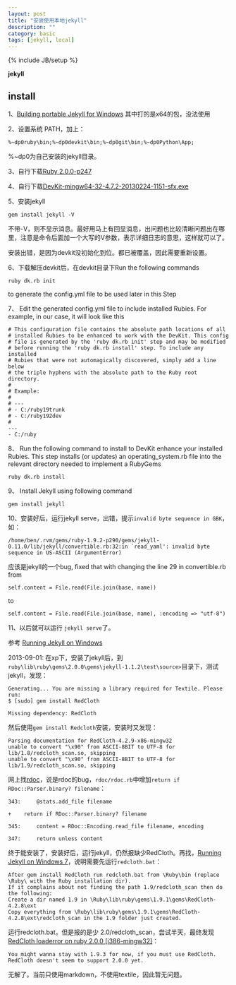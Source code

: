 ```yaml
---
layout: post
title: "安装使用本地jekyll"
description: ""
category: basic
tags: [jekyll, local]
---
```

{% include JB/setup %}

**jekyll** 

## install ##

1、[Building portable Jekyll for Windows](http://www.madhur.co.in/blog/2013/07/20/buildportablejekyll.html)
其中打的是x64的包，没法使用

2、设置系统 PATH，加上：

    %~dp0ruby\bin;%~dp0devkit\bin;%~dp0git\bin;%~dp0Python\App;

%~dp0为自己安装的jekyll目录。

3、自行下载[Ruby 2.0.0-p247](http://dl.bintray.com/oneclick/rubyinstaller/ruby-2.0.0-p247-i386-mingw32.7z?direct)

4、自行下载[DevKit-mingw64-32-4.7.2-20130224-1151-sfx.exe](http://rubyforge.org/frs/download.php/76805/DevKit-mingw64-32-4.7.2-20130224-1151-sfx.exe)

5、安装jekyll

    gem install jekyll -V

不带-V，则不显示消息。最好用马上有回显消息，出问题也比较清晰问题出在哪里，注意是命令后面加一个大写的V参数，表示详细日志的意思，这样就可以了。

安装出错，是因为devkit没初始化到位。都已被覆盖，因此需要重新设置。

6、下载解压devkit后，在devkit目录下Run the following commands

    ruby dk.rb init

to generate the config.yml file to be used later in this Step

7、 Edit the generated config.yml file to include installed Rubies. For example, in our case, it will look like this

    # This configuration file contains the absolute path locations of all
    # installed Rubies to be enhanced to work with the DevKit. This config
    # file is generated by the 'ruby dk.rb init' step and may be modified
    # before running the 'ruby dk.rb install' step. To include any installed
    # Rubies that were not automagically discovered, simply add a line below
    # the triple hyphens with the absolute path to the Ruby root directory.
    #
    # Example:
    #
    # ---
    # - C:/ruby19trunk
    # - C:/ruby192dev
    #
    ---
    - C:/ruby

8、 Run the following command to install to DevKit enhance your installed Rubies. This step installs (or updates) an operating_system.rb file into the relevant directory needed to implement a RubyGems

    ruby dk.rb install

9、 Install Jekyll using following command

    gem install jekyll

10、安装好后，运行jekyll serve，出错，提示`invalid byte sequence in GBK`，如：

    /home/ben/.rvm/gems/ruby-1.9.2-p290/gems/jekyll-0.11.0/lib/jekyll/convertible.rb:32:in `read_yaml': invalid byte sequence in US-ASCII (ArgumentError)

应该是jekyll的一个bug, fixed that with changing the line 29 in convertible.rb from

    self.content = File.read(File.join(base, name))

to

    self.content = File.read(File.join(base, name), :encoding => "utf-8")

11、以后就可以运行 `jekyll serve`了。

参考 [Running Jekyll on Windows](http://www.madhur.co.in/blog/2011/09/01/runningjekyllwindows.html)


2013-09-01: 在xp下，安装了jekyll后，到`ruby\lib\ruby\gems\2.0.0\gems\jekyll-1.1.2\test\source>`目录下，测试jekyll，发现：

    Generating... You are missing a library required for Textile. Please run:
    $ [sudo] gem install RedCloth

    Missing dependency: RedCloth

然后使用`gem install Redcloth`安装，安装时又发现：

    Parsing documentation for RedCloth-4.2.9-x86-mingw32
    unable to convert "\x90" from ASCII-8BIT to UTF-8 for lib/1.8/redcloth_scan.so, skipping
    unable to convert "\x90" from ASCII-8BIT to UTF-8 for lib/1.9/redcloth_scan.so, skipping

网上找[rdoc](https://github.com/rdoc/rdoc/commit/ceb81dd11911fb8a1f7342f5710f6afdd2036fc7)，说是rdoc的bug，`rdoc/rdoc.rb`中增加`return if RDoc::Parser.binary? filename`：

    343:     @stats.add_file filename
 
    +    return if RDoc::Parser.binary? filename

    345:     content = RDoc::Encoding.read_file filename, encoding
 
    347:     return unless content

终于能安装了，安装好后，运行jekyll，仍然报缺少RedCloth。再找，[Running Jekyll on Windows 7](http://stackoverflow.com/questions/7236269/running-jekyll-on-windows-7)，说明需要先运行`redcloth.bat`：

    After gem install RedCloth run redcloth.bat from \Ruby\bin (replace \Ruby\ with the Ruby installation dir).
    If it complains about not finding the path 1.9/redcloth_scan then do the following:
    Create a dir named 1.9 in \Ruby\lib\ruby\gems\1.9.1\gems\RedCloth-4.2.8\ext
    Copy everything from \Ruby\lib\ruby\gems\1.9.1\gems\RedCloth-4.2.8\ext\redcloth_scan in the 1.9 folder just created.

运行redcloth.bat，但是报的是少 2.0/redcloth_scan，尝试半天，最终发现 [RedCloth loaderror on ruby 2.0.0 [i386-mingw32]](http://stackoverflow.com/questions/17682753/redcloth-loaderror-on-ruby-2-0-0-i386-mingw32)：

    You might wanna stay with 1.9.3 for now, if you must use RedCloth.
    RedCloth doesn't seem to support 2.0.0 yet.

无解了。当前只使用markdown，不使用textile，因此暂无问题。

